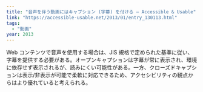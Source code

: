 ```yaml
---
title: "音声を伴う動画にはキャプション (字幕) を付ける — Accessible & Usable"
link: "https://accessible-usable.net/2013/01/entry_130113.html"
tags:
  - "動画"
year: 2013
---
```


Web コンテンツで音声を使用する場合は、JIS 規格で定められた基準に従い、字幕を提供する必要がある。オープンキャプションは字幕が常に表示され、環境に依存せず表示されるが、読みにくい可能性がある。一方、クローズドキャプションは表示/非表示が可能で柔軟に対応できるため、アクセシビリティの観点からはより優れていると考えられる。
